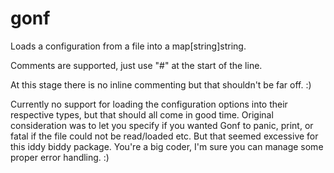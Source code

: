 gonf
====
Loads a configuration from a file into a map[string]string.

Comments are supported, just use "#" at the start of the line.

At this stage there is no inline commenting but that shouldn't be far off. :)

Currently no support for loading the configuration options into their respective types, but that should all come in good time. Original consideration was to let you specify if you wanted Gonf to panic, print, or fatal if the file could not be read/loaded etc. But that seemed excessive for this iddy biddy package. You're a big coder, I'm sure you can manage some proper error handling. :)

